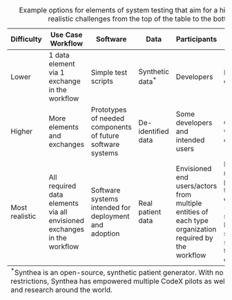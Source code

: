 <table class="table table-striped ">
  <caption>
  Example options for elements of system testing that aim for a higher degree realistic challenges from the top of the table to the bottom
  </caption>
  <thead>
    <tr>
      <th scope="col">Difficulty</th>
      <th scope="col">Use Case Workflow</th>
      <th scope="col">Software</th>
      <th scope="col">Data</th>
      <th scope="col">Participants</th>
      <th scope="col">Environment</th>
    </tr>
  </thead>
  <tfoot>
    <tr>
      <td colspan="6"><sup>*</sup>Synthea is an open-source, synthetic patient generator. With no cost and no restrictions, Synthea has empowered multiple CodeX pilots as well as testing and research around the world.</td>
    </tr>
  </tfoot>
  <tbody>
    <tr>
      <td>Lower</td>
      <td>1 data element via 1 exchange in the workflow</td>
      <td>Simple test scripts</td>
      <td>Synthetic data<sup>*</sup></td>
      <td>Developers</td>
      <td>Developer's computers</td>
    </tr>
    <tr>
      <td>Higher</td>
      <td>More elements and exchanges</td>
      <td>Prototypes of needed components of future software systems</td>
      <td>De-identified data</td>
      <td>Some developers and intended users</td>
      <td>Connectathons with multiple organizations</td>
    </tr>
    <tr>
      <td>Most realistic</td>
      <td>All required data elements via all envisioned exchanges in the workflow</td>
      <td>Software systems intended for deployment and adoption</td>
      <td>Real patient data</td>
      <td>Envisioned end users/actors from multiple entities of each type organization required by the workflow</td>
      <td>Full-scale real-world pilots within the envisioned organizations (e.g., health system, lab ...). Likely includes some testing sandboxes in those organizations</td>
    </tr>
  </tbody>
</table>
